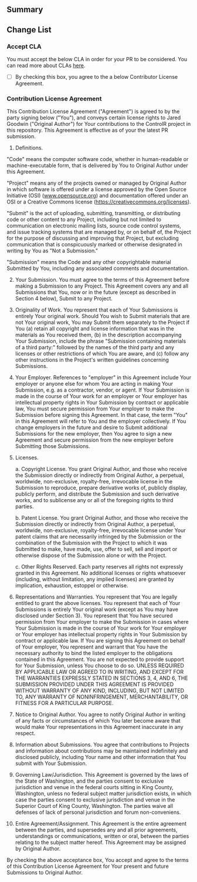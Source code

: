 ## Summary

<!-- Provide of high-level summary of what this PR does and why it's being submitted. -->

## Change List

<!-- Provide a summary of changes. Trivial/cosmetic changes can be grouped together (e.g. "applied member naming style preferences") -->

### Accept CLA

You must accept the below CLA in order for your PR to be considered. You can read more about CLAs [here](https://en.wikipedia.org/wiki/Contributor_License_Agreement).

- [ ] By checking this box, you agree to the a below Contributor License Agreement.

### Contribution License Agreement

This Contribution License Agreement ("Agreement") is agreed to by the party signing below ("You"), and conveys certain license rights to Jared Goodwin ("Original Author") for Your contributions to the ControlR project in this repository. This Agreement is effective as of your the latest PR submission.

1. Definitions.

"Code" means the computer software code, whether in human-readable or machine-executable form, that is delivered by You to Original Author under this Agreement.

"Project" means any of the projects owned or managed by Original Author in which software is offered under a license approved by the Open Source Initiative (OSI) (www.opensource.org) and documentation offered under an OSI or a Creative Commons license (https://creativecommons.org/licenses).

"Submit" is the act of uploading, submitting, transmitting, or distributing code or other content to any Project, including but not limited to communication on electronic mailing lists, source code control systems, and issue tracking systems that are managed by, or on behalf of, the Project for the purpose of discussing and improving that Project, but excluding communication that is conspicuously marked or otherwise designated in writing by You as "Not a Submission."

"Submission" means the Code and any other copyrightable material Submitted by You, including any associated comments and documentation.

2. Your Submission. You must agree to the terms of this Agreement before making a Submission to any Project. This Agreement covers any and all Submissions that You, now or in the future (except as described in Section 4 below), Submit to any Project.

3. Originality of Work. You represent that each of Your Submissions is entirely Your original work. Should You wish to Submit materials that are not Your original work, You may Submit them separately to the Project if You (a) retain all copyright and license information that was in the materials as You received them, (b) in the description accompanying Your Submission, include the phrase "Submission containing materials of a third party:" followed by the names of the third party and any licenses or other restrictions of which You are aware, and (c) follow any other instructions in the Project's written guidelines concerning Submissions.

4. Your Employer. References to "employer" in this Agreement include Your employer or anyone else for whom You are acting in making Your Submission, e.g. as a contractor, vendor, or agent. If Your Submission is made in the course of Your work for an employer or Your employer has intellectual property rights in Your Submission by contract or applicable law, You must secure permission from Your employer to make the Submission before signing this Agreement. In that case, the term "You" in this Agreement will refer to You and the employer collectively. If You change employers in the future and desire to Submit additional Submissions for the new employer, then You agree to sign a new Agreement and secure permission from the new employer before Submitting those Submissions.

5. Licenses.

   a. Copyright License. You grant Original Author, and those who receive the Submission directly or indirectly from Original Author, a perpetual, worldwide, non-exclusive, royalty-free, irrevocable license in the Submission to reproduce, prepare derivative works of, publicly display, publicly perform, and distribute the Submission and such derivative works, and to sublicense any or all of the foregoing rights to third parties.

   b. Patent License. You grant Original Author, and those who receive the Submission directly or indirectly from Original Author, a perpetual, worldwide, non-exclusive, royalty-free, irrevocable license under Your patent claims that are necessarily infringed by the Submission or the combination of the Submission with the Project to which it was Submitted to make, have made, use, offer to sell, sell and import or otherwise dispose of the Submission alone or with the Project.

   c. Other Rights Reserved. Each party reserves all rights not expressly granted in this Agreement. No additional licenses or rights whatsoever (including, without limitation, any implied licenses) are granted by implication, exhaustion, estoppel or otherwise.

6. Representations and Warranties. You represent that You are legally entitled to grant the above licenses. You represent that each of Your Submissions is entirely Your original work (except as You may have disclosed under Section 3). You represent that You have secured permission from Your employer to make the Submission in cases where Your Submission is made in the course of Your work for Your employer or Your employer has intellectual property rights in Your Submission by contract or applicable law. If You are signing this Agreement on behalf of Your employer, You represent and warrant that You have the necessary authority to bind the listed employer to the obligations contained in this Agreement. You are not expected to provide support for Your Submission, unless You choose to do so. UNLESS REQUIRED BY APPLICABLE LAW OR AGREED TO IN WRITING, AND EXCEPT FOR THE WARRANTIES EXPRESSLY STATED IN SECTIONS 3, 4, AND 6, THE SUBMISSION PROVIDED UNDER THIS AGREEMENT IS PROVIDED WITHOUT WARRANTY OF ANY KIND, INCLUDING, BUT NOT LIMITED TO, ANY WARRANTY OF NONINFRINGEMENT, MERCHANTABILITY, OR FITNESS FOR A PARTICULAR PURPOSE.

7. Notice to Original Author. You agree to notify Original Author in writing of any facts or circumstances of which You later become aware that would make Your representations in this Agreement inaccurate in any respect.

8. Information about Submissions. You agree that contributions to Projects and information about contributions may be maintained indefinitely and disclosed publicly, including Your name and other information that You submit with Your Submission.

9. Governing Law/Jurisdiction. This Agreement is governed by the laws of the State of Washington, and the parties consent to exclusive jurisdiction and venue in the federal courts sitting in King County, Washington, unless no federal subject matter jurisdiction exists, in which case the parties consent to exclusive jurisdiction and venue in the Superior Court of King County, Washington. The parties waive all defenses of lack of personal jurisdiction and forum non-conveniens.

10. Entire Agreement/Assignment. This Agreement is the entire agreement between the parties, and supersedes any and all prior agreements, understandings or communications, written or oral, between the parties relating to the subject matter hereof. This Agreement may be assigned by Original Author.

By checking the above acceptance box, You accept and agree to the terms of this Contribution License Agreement for Your present and future Submissions to Original Author.
